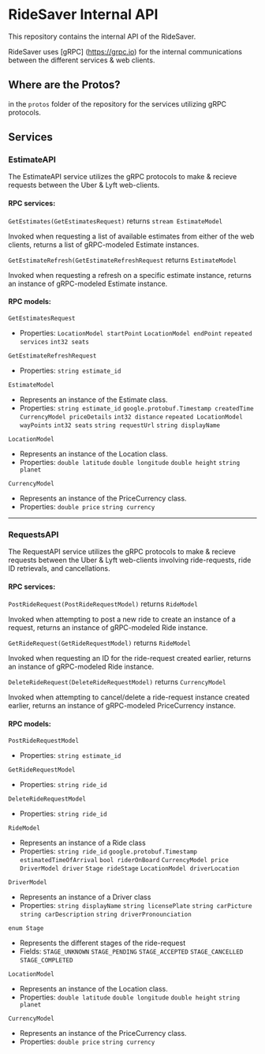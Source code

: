 # RideSaver Internal API

This repository contains the internal API of the RideSaver.

RideSaver uses [gRPC] (https://grpc.io) for the internal communications between the different services & web clients.

## Where are the Protos?
in the `protos` folder of the repository for the services utilizing gRPC protocols. 

## Services

### EstimateAPI 

The EstimateAPI service utilizes the gRPC protocols to make & recieve requests between the Uber & Lyft web-clients.

#### RPC services:

`GetEstimates(GetEstimatesRequest)` returns `stream EstimateModel`

Invoked when requesting a list of available estimates from either of the web clients, returns a list of gRPC-modeled Estimate instances.

`GetEstimateRefresh(GetEstimateRefreshRequest` returns `EstimateModel`

Invoked when requesting a refresh on a specific estimate instance, returns an instance of gRPC-modeled Estimate instance.

#### RPC models:

`GetEstimatesRequest`
- Properties: 
`LocationModel startPoint`
`LocationModel endPoint`
`repeated services`
`int32 seats`

`GetEstimateRefreshRequest`
- Properties:
`string estimate_id`

`EstimateModel`
- Represents an instance of the Estimate class.
- Properties:
`string estimate_id`
`google.protobuf.Timestamp createdTime`
`CurrencyModel priceDetails`
`int32 distance`
`repeated LocationModel wayPoints`
`int32 seats`
`string requestUrl`
`string displayName`

`LocationModel`
- Represents an instance of the Location class.
- Properties:
`double latitude`
`double longitude`
`double height`
`string planet`


`CurrencyModel`
- Represents an instance of the PriceCurrency class.
- Properties: 
`double price`
`string currency`

---

### RequestsAPI

The RequestAPI service utilizes the gRPC protocols to make & recieve requests between the Uber & Lyft web-clients involving ride-requests, ride ID retrievals, and cancellations.


#### RPC services:

`PostRideRequest(PostRideRequestModel)` returns `RideModel`

Invoked when attempting to post a new ride to create an instance of a request, returns an instance of gRPC-modeled Ride instance.

`GetRideRequest(GetRideRequestModel)` returns `RideModel`

Invoked when requesting an ID for the ride-request created earlier, returns an instance of gRPC-modeled Ride instance.

`DeleteRideRequest(DeleteRideRequestModel)` returns `CurrencyModel`

Invoked when attempting to cancel/delete a ride-request instance created earlier, returns an instance of gRPC-modeled PriceCurrency instance.

#### RPC models:

`PostRideRequestModel`
- Properties:
`string estimate_id`


`GetRideRequestModel`
- Properties:
`string ride_id`


`DeleteRideRequestModel`
- Properties:
`string ride_id`


`RideModel`
- Represents an instance of a Ride class
- Properties:
`string ride_id`
`google.protobuf.Timestamp estimatedTimeOfArrival`
`bool riderOnBoard`
`CurrencyModel price`
`DriverModel driver`
`Stage rideStage`
`LocationModel driverLocation`

`DriverModel`
- Represents an instance of a Driver class
- Properties: 
`string displayName`
`string licensePlate`
`string carPicture`
`string carDescription`
`string driverPronounciation`

`enum Stage`
- Represents the different stages of the ride-request
- Fields:
`STAGE_UNKNOWN`
`STAGE_PENDING`
`STAGE_ACCEPTED`
`STAGE_CANCELLED`
`STAGE_COMPLETED`

`LocationModel`
- Represents an instance of the Location class.
- Properties:
`double latitude`
`double longitude`
`double height`
`string planet`


`CurrencyModel`
- Represents an instance of the PriceCurrency class.
- Properties: 
`double price`
`string currency`
